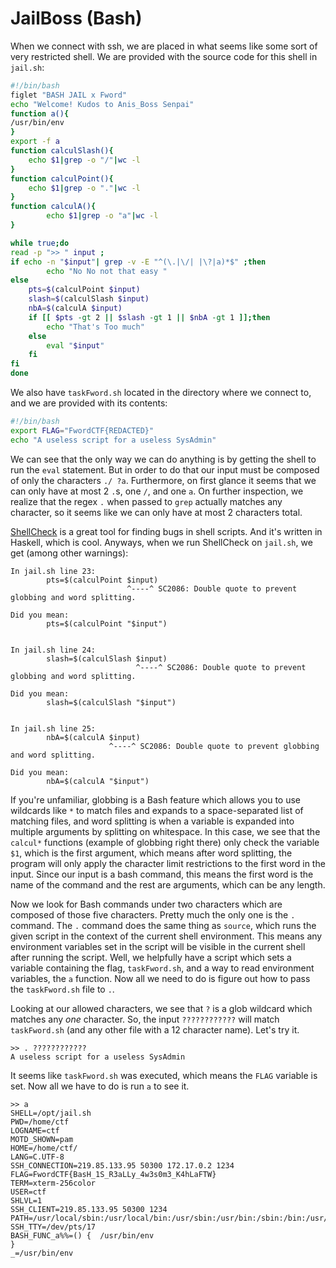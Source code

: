# JailBoss (Bash)

When we connect with ssh, we are placed in what seems like some sort of very restricted shell. We are provided with the source code for this shell in `jail.sh`:
```bash
#!/bin/bash
figlet "BASH JAIL x Fword"
echo "Welcome! Kudos to Anis_Boss Senpai"
function a(){
/usr/bin/env
}
export -f a
function calculSlash(){
	echo $1|grep -o "/"|wc -l
}
function calculPoint(){
	echo $1|grep -o "."|wc -l
}
function calculA(){
        echo $1|grep -o "a"|wc -l
}

while true;do
read -p ">> " input ;
if echo -n "$input"| grep -v -E "^(\.|\/| |\?|a)*$" ;then
        echo "No No not that easy "
else
	pts=$(calculPoint $input)
	slash=$(calculSlash $input)
	nbA=$(calculA $input)
	if [[ $pts -gt 2 || $slash -gt 1 || $nbA -gt 1 ]];then
		echo "That's Too much"
	else
		eval "$input"
	fi
fi
done
```
We also have `taskFword.sh` located in the directory where we connect to, and we are provided with its contents:
```bash
#!/bin/bash
export FLAG="FwordCTF{REDACTED}"
echo "A useless script for a useless SysAdmin"
```
We can see that the only way we can do anything is by getting the shell to run the `eval` statement. But in order to do that our input must be composed of only the characters `./ ?a`. Furthermore, on first glance it seems that we can only have at most 2 `.`s, one `/`, and one `a`. On further inspection, we realize that the regex `.` when passed to `grep` actually matches any character, so it seems like we can only have at most 2 characters total.

[ShellCheck](https://github.com/koalaman/shellcheck) is a great tool for finding bugs in shell scripts. And it's written in Haskell, which is cool. Anyways, when we run ShellCheck on `jail.sh`, we get (among other warnings):
```
In jail.sh line 23:
        pts=$(calculPoint $input)
                          ^----^ SC2086: Double quote to prevent globbing and word splitting.

Did you mean: 
        pts=$(calculPoint "$input")


In jail.sh line 24:
        slash=$(calculSlash $input)
                            ^----^ SC2086: Double quote to prevent globbing and word splitting.

Did you mean: 
        slash=$(calculSlash "$input")


In jail.sh line 25:
        nbA=$(calculA $input)
                      ^----^ SC2086: Double quote to prevent globbing and word splitting.

Did you mean: 
        nbA=$(calculA "$input")
```

If you're unfamiliar, globbing is a Bash feature which allows you to use wildcards like `*` to match files and expands to a space-separated list of matching files, and word splitting is when a variable is expanded into multiple arguments by splitting on whitespace. In this case, we see that the `calcul*` functions (example of globbing right there) only check the variable `$1`, which is the first argument, which means after word splitting, the program will only apply the character limit restrictions to the first word in the input. Since our input is a bash command, this means the first word is the name of the command and the rest are arguments, which can be any length.

Now we look for Bash commands under two characters which are composed of those five characters. Pretty much the only one is the `.` command. The `.` command does the same thing as `source`, which runs the given script in the context of the current shell environment. This means any environment variables set in the script will be visible in the current shell after running the script. Well, we helpfully have a script which sets a variable containing the flag, `taskFword.sh`, and a way to read environment variables, the `a` function. Now all we need to do is figure out how to pass the `taskFword.sh` file to `.`.

Looking at our allowed characters, we see that `?` is a glob wildcard which matches any *one* character. So, the input `????????????` will match `taskFword.sh` (and any other file with a 12 character name). Let's try it.
```
>> . ????????????
A useless script for a useless SysAdmin
```
It seems like `taskFword.sh` was executed, which means the `FLAG` variable is set. Now all we have to do is run `a` to see it.
```
>> a
SHELL=/opt/jail.sh
PWD=/home/ctf
LOGNAME=ctf
MOTD_SHOWN=pam
HOME=/home/ctf/
LANG=C.UTF-8
SSH_CONNECTION=219.85.133.95 50300 172.17.0.2 1234
FLAG=FwordCTF{BasH_1S_R3aLLy_4w3s0m3_K4hLaFTW}
TERM=xterm-256color
USER=ctf
SHLVL=1
SSH_CLIENT=219.85.133.95 50300 1234
PATH=/usr/local/sbin:/usr/local/bin:/usr/sbin:/usr/bin:/sbin:/bin:/usr/games:/usr/local/games
SSH_TTY=/dev/pts/17
BASH_FUNC_a%%=() {  /usr/bin/env
}
_=/usr/bin/env
```
